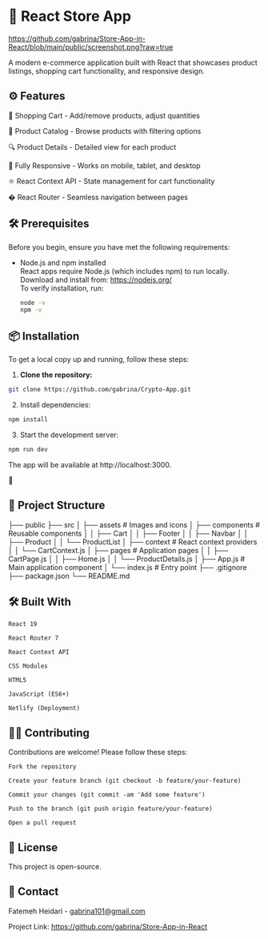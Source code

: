 # 🛒 React Store App

https://github.com/gabrina/Store-App-in-React/blob/main/public/screenshot.png?raw=true

A modern e-commerce application built with React that showcases product listings, shopping cart functionality, and responsive design.

## ⚙️ Features

🛒 Shopping Cart - Add/remove products, adjust quantities

🏪 Product Catalog - Browse products with filtering options

🔍 Product Details - Detailed view for each product

📱 Fully Responsive - Works on mobile, tablet, and desktop

⚛️ React Context API - State management for cart functionality

� React Router - Seamless navigation between pages

## 🛠️ Prerequisites

Before you begin, ensure you have met the following requirements:

- Node.js and npm installed  
  React apps require Node.js (which includes npm) to run locally.  
  Download and install from: https://nodejs.org/  
  To verify installation, run:
  ```bash
  node -v
  npm -v
  ```

## 📦 Installation

To get a local copy up and running, follow these steps:

1. **Clone the repository:**

```bash
git clone https://github.com/gabrina/Crypto-App.git
```

2. Install dependencies:

```bash
npm install
```

3. Start the development server:

```bash
npm run dev
```

The app will be available at http://localhost:3000.

🧱

## 🧱 Project Structure

├── public
├── src
│ ├── assets # Images and icons
│ ├── components # Reusable components
│ │ ├── Cart
│ │ ├── Footer
│ │ ├── Navbar
│ │ ├── Product
│ │ └── ProductList
│ ├── context # React context providers
│ │ └── CartContext.js
│ ├── pages # Application pages
│ │ ├── CartPage.js
│ │ ├── Home.js
│ │ └── ProductDetails.js
│ ├── App.js # Main application component
│ └── index.js # Entry point
├── .gitignore
├── package.json
└── README.md

## 🛠️ Built With

    React 19

    React Router 7

    React Context API

    CSS Modules

    HTML5

    JavaScript (ES6+)

    Netlify (Deployment)

## 🤝🏼 Contributing

Contributions are welcome! Please follow these steps:

    Fork the repository

    Create your feature branch (git checkout -b feature/your-feature)

    Commit your changes (git commit -am 'Add some feature')

    Push to the branch (git push origin feature/your-feature)

    Open a pull request

## 📝 License

This project is open-source.

## 💬 Contact

Fatemeh Heidari - gabrina101@gmail.com

Project Link: https://github.com/gabrina/Store-App-in-React
